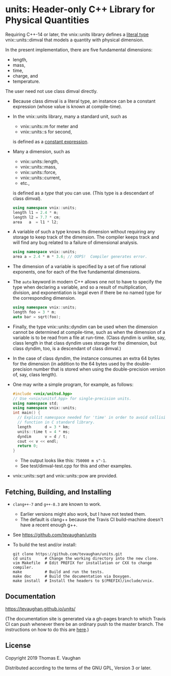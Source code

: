 # units: Header-only C++ Library for Physical Quantities

Requiring C++-14 or later, the vnix::units library defines a [literal
type](https://en.cppreference.com/w/cpp/named_req/LiteralType)
vnix::units::dimval that models a quantity with physical dimension.

In the present implementation, there are five fundamental dimensions:

- length,
- mass,
- time,
- charge, and
- temperature.

The user need not use class dimval directly.

- Because class dimval is a literal type, an instance can be a constant
  expression (whose value is known at compile-time).

- In the vnix::units library, many a standard unit, such as
    - vnix::units::m for meter and
    - vnix::units::s for second,

  is defined as a [constant
  expression](https://en.cppreference.com/w/cpp/language/constant_expression).

- Many a dimension, such as
    - vnix::units::length,
    - vnix::units::mass,
    - vnix::units::force,
    - vnix::units::current,
    - etc.,

  is defined as a *type* that you can use.  (This type is a descendant of class
  dimval).
  ```cpp
  using namespace vnix::units;
  length l1 = 2.4 * m;
  length l2 = 7.7 * cm;
  area   a  = l1 * l2;
  ```

- A variable of such a type knows its dimension without requiring any storage
  to keep track of the dimension.  The compiler keeps track and will find any
  bug related to a failure of dimensional analysis.
  ```cpp
  using namespace vnix::units;
  area a = 2.4 * m * 3.6; // OOPS!  Compiler generates error.
  ```

- The dimension of a variable is specified by a set of five rational exponents,
  one for each of the five fundamental dimensions.

- The `auto` keyword in modern C++ allows one not to have to specify the type
  when declaring a variable, and so a result of multiplication, division, and
  exponentiation is legal even if there be no named type for the corresponding
  dimension.
  ```cpp
  using namespace vnix::units;
  length foo = 3 * m;
  auto bar = sqrt(foo);
  ```

- Finally, the type vnix::units::dyndim can be used when the dimension cannot
  be determined at compile-time, such as when the dimension of a variable is to
  be read from a file at run-time.  (Class dyndim is unlike, say, class length
  in that class dyndim uses storage for the dimension, but class dyndim, too,
  is a descendant of class dimval.)

- In the case of class dyndim, the instance consumes an extra 64 bytes for the
  dimension (in addition to the 64 bytes used by the double-precision number
  that is stored when using the double-precision version of, say, class
  length).

- One may write a simple program, for example, as follows:
  ```cpp
  #include <vnix/unitsd.hpp>
  // Use <vnix/unitsf.hpp> for single-precision units.
  using namespace std;
  using namespace vnix::units;
  int main() {
    // Explicit namespace needed for 'time' in order to avoid collision with
    // function in C standard library.
    length      d = 3 * km;
    units::time t = 4 * ms;
    dyndim      v = d / t;
    cout << v << endl;
    return 0;
  }
  ```
    - The output looks like this: `750000 m s^-1`.
    - See  test/dimval-test.cpp  for this and other examples.

- vnix::units::sqrt and vnix::units::pow are provided.


## Fetching, Building, and Installing

- `clang++-7` and `g++-8.3` are known to work.
    - Earlier versions might also work, but I have not tested them.
    - The default is clang++ because the Travis CI build-machine doesn't have a
      recent enough g++.

- See https://github.com/tevaughan/units

- To build the test and/or install:

  ```
  git clone https://github.com/tevaughan/units.git
  cd units      # Change the working directory into the new clone.
  vim Makefile  # Edit PREFIX for installation or CXX to change compiler.
  make          # Build and run the tests.
  make doc      # Build the documentation via Doxygen.
  make install  # Install the headers to $(PREFIX)/include/vnix.
  ```


## Documentation

https://tevaughan.github.io/units/

(The documentation site is generated via a gh-pages branch to which Travis CI
can push whenever there be an ordinary push to the master branch.  The
instructions on how to do this are
[here](https://github.com/EmaroLab/docs/wiki/Automatic-deployment-Doxygen-documentation).)


## License

Copyright 2019  Thomas E. Vaughan

Distributed according to the terms of the GNU GPL, Version 3 or later.
